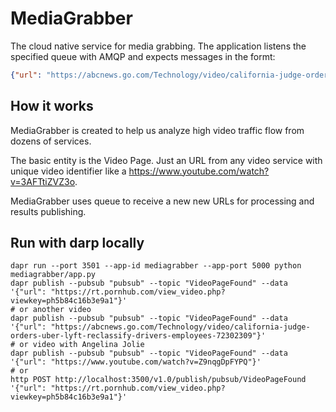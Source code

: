 # MediaGrabber
The cloud native service for media grabbing. The application listens the specified queue with AMQP and expects messages in the formt:
```json
{"url": "https://abcnews.go.com/Technology/video/california-judge-orders-uber-lyft-reclassify-drivers-employees-72302309"}
```

## How it works
MediaGrabber is created to help us analyze high video traffic flow from dozens of services.

The basic entity is the Video Page. Just an URL from any video service with unique video identifier like a https://www.youtube.com/watch?v=3AFTtiZVZ3o.

MediaGrabber uses queue to receive a new new URLs for processing and results publishing.

## Run with darp locally

```
dapr run --port 3501 --app-id mediagrabber --app-port 5000 python mediagrabber/app.py
dapr publish --pubsub "pubsub" --topic "VideoPageFound" --data '{"url": "https://rt.pornhub.com/view_video.php?viewkey=ph5b84c16b3e9a1"}'
# or another video
dapr publish --pubsub "pubsub" --topic "VideoPageFound" --data '{"url": "https://abcnews.go.com/Technology/video/california-judge-orders-uber-lyft-reclassify-drivers-employees-72302309"}'
# or video with Angelina Jolie
dapr publish --pubsub "pubsub" --topic "VideoPageFound" --data '{"url": "https://www.youtube.com/watch?v=Z9nqgDpFYPQ"}'
# or
http POST http://localhost:3500/v1.0/publish/pubsub/VideoPageFound '{"url": "https://rt.pornhub.com/view_video.php?viewkey=ph5b84c16b3e9a1"}'
```